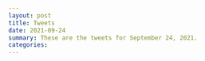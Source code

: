 ```yaml
---
layout: post
title: Tweets
date: 2021-09-24
summary: These are the tweets for September 24, 2021.
categories:
---
```


